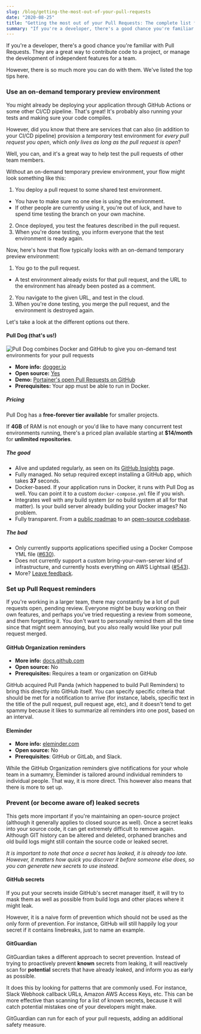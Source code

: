 ```yaml
---
slug: /blog/getting-the-most-out-of-your-pull-requests
date: "2020-08-25"
title: "Getting the most out of your Pull Requests: The complete list for 2020"
summary: "If you're a developer, there's a good chance you're familiar with Pull Requests. They are a great way to contribute code to a project, or manage the development of independent features for a team. However, there is so much more you can do with them. We've listed the top tips here."
---
```


If you're a developer, there's a good chance you're familiar with Pull Requests. They are a great way to contribute code to a project, or manage the development of independent features for a team.

However, there is so much more you can do with them. We've listed the top tips here.

### Use an on-demand temporary preview environment
You might already be deploying your application through GitHub Actions or some other CI/CD pipeline. That's great! It's probably also running your tests and making sure your code compiles.

However, did you know that there are services that can also (in addition to your CI/CD pipeline) provision a _temporary_ test environment for _every pull request you open_, which _only lives as long as the pull request is open_?

Well, you can, and it's a great way to help test the pull requests of other team members.

Without an on-demand temporary preview environment, your flow might look something like this:
1. You deploy a pull request to some shared test environment. 
  - You have to make sure no one else is using the environment.
  - If other people are currently using it, you're out of luck, and have to spend time testing the branch on your own machine.
2. Once deployed, you test the features described in the pull request.
3. When you're done testing, you inform everyone that the test environment is ready again.

Now, here's how that flow typically looks with an on-demand temporary preview environment:
1. You go to the pull request.
  - A test environment already exists for that pull request, and the URL to the environment has already been posted as a comment.
2. You navigate to the given URL, and test in the cloud.
3. When you're done testing, you merge the pull request, and the environment is destroyed again.

Let's take a look at the different options out there.

#### Pull Dog (that's us!)
<img src="/images/pull-dog/promo.png" alt="Pull Dog combines Docker and GitHub to give you on-demand test environments for your pull requests" />

- **More info:** [dogger.io](/#pull-dog)
- **Open source:** <a rel="nofollow" target="_blank" href="https://github.com/dogger">Yes</a>
- **Demo:** <a rel="nofollow" target="_blank" href="https://github.com/portainer/portainer/pulls?q=is%3Aopen+is%3Apr">Portainer's open Pull Requests on GitHub</a>
- **Prerequisites:** Your app must be able to run in Docker.

##### Pricing
Pull Dog has a **free-forever tier available** for smaller projects. 

If **4GB** of RAM is not enough or you'd like to have many concurrent test environments running, there's a priced plan available starting at **$14/month** for **unlimited repositories**.

##### The good
- Alive and updated regularly, as seen on its <a rel="nofollow" target="_blank" href="https://github.com/dogger/app.dogger.io/pulse/monthly">GitHub Insights</a> page.
- Fully managed. No setup required except installing a GitHub app, which takes **37** seconds.
- Docker-based. If your application runs in Docker, it runs with Pull Dog as well. You can point it to a custom `docker-compose.yml` file if you wish.
- Integrates well with any build system (or no build system at all for that matter). Is your build server already building your Docker images? No problem.
- Fully transparent. From a <a rel="nofollow" target="_blank" href="https://github.com/orgs/dogger/projects/1">public roadmap</a> to an <a rel="nofollow" target="_blank" href="https://github.com/dogger">open-source codebase</a>.

##### The bad
- Only currently supports applications specified using a Docker Compose YML file (<a rel="nofollow" target="_blank" href="https://github.com/dogger/app.dogger.io/issues/630">#630</a>).
- Does not currently support a custom bring-your-own-server kind of infrastructure, and currently hosts everything on AWS Lightsail (<a rel="nofollow" target="_blank" href="https://github.com/dogger/app.dogger.io/issues/543">#543</a>).
- More? <a rel="nofollow" target="_blank" href="https://github.com/dogger/app.dogger.io/issues/new">Leave feedback</a>.

<!-- #### Pull Preview
- **More info:** [pullpreview.com](https://pullpreview.com/)
- **Open source:** [Yes](https://github.com/pullpreview/action)
- **Demo:** Not available
- **Prerequisites:** An AWS account, a GitHub actions workflow, your app must be able to run in Docker.

##### Pricing


- Expensive (server costs are not included)
- Per-repository costs
- Complicated setup
- 

#### FeaturePeek
TODO

- Docker Compose support, but very frontend-specific
- Cheap, free-forever plan
- Easy setup -->

### Set up Pull Request reminders
If you're working in a larger team, there may constantly be a lot of pull requests open, pending review. Everyone might be busy working on their own features, and perhaps you've tried requesting a review from someone, and them forgetting it. You don't want to personally remind them all the time since that might seem annoying, but you also really would like your pull request merged.

#### GitHub Organization reminders
- **More info:** <a rel="nofollow" target="_blank" href="https://docs.github.com/en/github/setting-up-and-managing-organizations-and-teams/managing-scheduled-reminders-for-your-team">docs.github.com</a>
- **Open source:** No
- **Prerequisites:** Requires a team or organization on GitHub

GitHub acquired Pull Panda (which happened to build Pull Reminders) to bring this directly into GitHub itself. You can specify specific criteria that should be met for a notification to arrive (for instance, labels, specific text in the title of the pull request, pull request age, etc), and it doesn't tend to get spammy because it likes to summarize all reminders into one post, based on an interval.

#### Eleminder
- **More info:** <a rel="nofollow" target="_blank" href="https://www.eleminder.com/">eleminder.com</a>
- **Open source:** No
- **Prerequisites**: GitHub or GitLab, and Slack.

While the GitHub Organization reminders give notifications for your whole team in a sumamry, Eleminder is tailored around individual reminders to individual people. That way, it is more direct. This however also means that there is more to set up.

### Prevent (or become aware of) leaked secrets
This gets more important if you're maintaining an open-source project (although it generally applies to closed source as well). Once a secret leaks into your source code, it can get extremely difficult to remove again. Although GIT history can be altered and deleted, orphaned branches and old build logs might still contain the source code or leaked secret.

_It is important to note that once a secret has leaked, it is already too late. However, it matters how quick you discover it before someone else does, so you can generate new secrets to use instead._

#### GitHub secrets
If you put your secrets inside GitHub's secret manager itself, it will try to mask them as well as possible from build logs and other places where it might leak. 

However, it is a naive form of prevention which should not be used as the only form of prevention. For instance, GitHub will still happily log your secret if it contains linebreaks, just to name an example.

#### GitGuardian
GitGuardian takes a different approach to secret prevention. Instead of trying to proactively prevent __known__ secrets from leaking, it will reactively scan for __potential__ secrets that have already leaked, and inform you as early as possible.

It does this by looking for patterns that are commonly used. For instance, Slack Webhook callback URLs, Amazon AWS Access Keys, etc. This can be more effective than scanning for a list of known secrets, because it will catch potential mistakes one of your developers might make.

GitGuardian can run for each of your pull requests, adding an additional safety measure.
